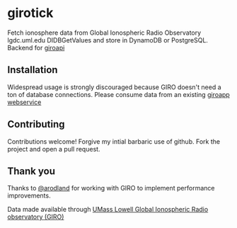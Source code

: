 # girotick
Fetch ionosphere data from Global Ionospheric Radio Observatory lgdc.uml.edu DIDBGetValues and store in DynamoDB or PostgreSQL. Backend for [giroapi](https://github.com/AF7TI/giroapi)

## Installation

Widespread usage is strongly discouraged because GIRO doesn't need a ton of database connections. Please consume data from an existing [giroapp webservice](https://github.com/AF7TI/giroapp#running-code)

## Contributing
Contributions welcome! Forgive my intial barbaric use of github. Fork the project and open a pull request.

## Thank you
Thanks to [@arodland](https://github.com/arodland/girotick) for working with GIRO to implement performance improvements.

Data made available through [UMass Lowell Global Ionospheric Radio observatory (GIRO)](http://umlcar.uml.edu/DIDBase/RulesOfTheRoadForDIDBase.htm)
